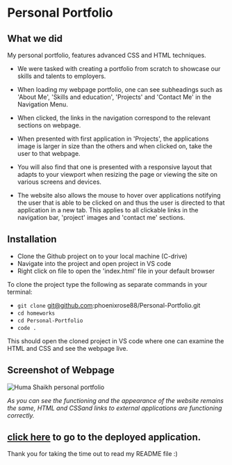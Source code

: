 # Personal Portfolio

## What we did

My personal portfolio, features advanced CSS and HTML techniques.

- We were tasked with creating a portfolio from scratch to showcase our skills and talents to employers.

- When loading my webpage portfolio, one can see subheadings such as 'About Me', 'Skills and education', 'Projects' and 'Contact Me' in the Navigation Menu.

- When clicked, the links in the navigation correspond to the relevant sections on webpage.

- When presented with first application in 'Projects', the applications image is larger in size than the others and when clicked on, take the user to that webpage.

- You will also find that one is presented with a responsive layout that adapts to your viewport when resizing the page or viewing the site on various screens and devices.

- The website also allows the mouse to hover over applications notifying the user that is able to be clicked on and thus the user is directed to that application in a new tab. This applies to all clickable links in the navigation bar, 'project' images and 'contact me' sections.

## Installation

- Clone the Github project on to your local machine (C-drive)
- Navigate into the project and open project in VS code
- Right click on file to open the 'index.html' file in your default browser

To clone the project type the following as separate commands in your terminal:

- `git clone` git@github.com:phoenixrose88/Personal-Portfolio.git
- `cd homeworks`
- `cd Personal-Portfolio`
- `code .`

This should open the cloned project in VS code where one can examine the HTML and CSS and see the webpage live.

## Screenshot of Webpage

![Huma Shaikh personal portfolio](./assets/images/huma-personal-portfolio.gif)

_As you can see the functioning and the appearance of the website remains the same, HTML and CSSand links to external applications are functioning correctly._

## [click here](https://phoenixrose88.github.io/Personal-Portfolio/#about-me) to go to the deployed application.

Thank you for taking the time out to read my README file :)
